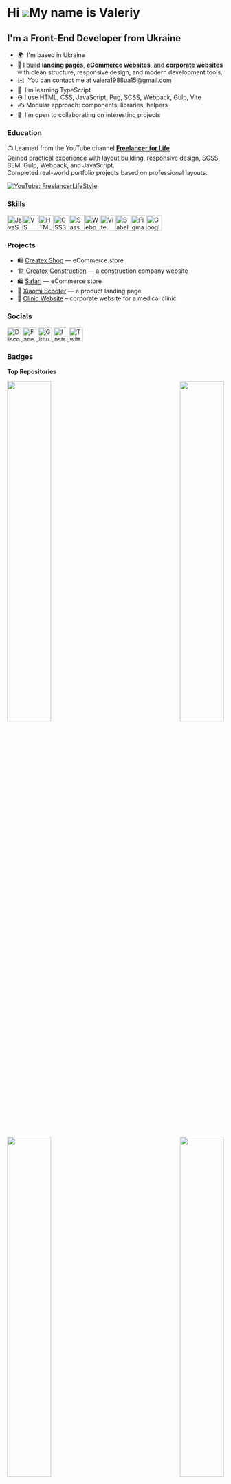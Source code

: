 Hi ![](https://user-images.githubusercontent.com/18350557/176309783-0785949b-9127-417c-8b55-ab5a4333674e.gif)My name is Valeriy
===============================================================================================================================

I'm a Front-End Developer from Ukraine
-------------

* 🌍  I'm based in Ukraine
* 🔭  I build **landing pages**, **eCommerce websites**, and **corporate websites** with clean structure, responsive design, and modern development tools.
* ✉️  You can contact me at [valera1988ua15@gmail.com](mailto:valera1988ua15@gmail.com)
* 🧠  I'm learning TypeScript
* ⚙️  I use HTML, CSS, JavaScript, Pug, SCSS, Webpack, Gulp, Vite
* ✍️  Modular approach: components, libraries, helpers
* 🤝  I'm open to collaborating on interesting projects

### Education
 📺 Learned from the YouTube channel [**Freelancer for Life**](https://www.youtube.com/@FreelancerLifeStyle)  
  Gained practical experience with layout building, responsive design, SCSS, BEM, Gulp, Webpack, and JavaScript.  
  Completed real-world portfolio projects based on professional layouts.

[![YouTube: FreelancerLifeStyle](https://img.shields.io/badge/YouTube-Freelancer_for_Life-red?logo=youtube)](https://www.youtube.com/@FreelancerLifeStyle)

### Skills


<p align="left">
<a href="https://developer.mozilla.org/en-US/docs/Web/JavaScript" target="_blank" rel="noreferrer"><img src="https://raw.githubusercontent.com/danielcranney/readme-generator/main/public/icons/skills/javascript-colored.svg" alt="JavaScript" title="JavaScript" width="36" height="36" /></a><a href="https://code.visualstudio.com/" target="_blank" rel="noreferrer"><img src="https://raw.githubusercontent.com/danielcranney/readme-generator/main/public/icons/skills/visualstudiocode-colored.svg" alt="VS Code" title="VS Code" width="36" height="36" /></a><a href="https://developer.mozilla.org/en-US/docs/Glossary/HTML5" target="_blank" rel="noreferrer"><img src="https://raw.githubusercontent.com/danielcranney/readme-generator/main/public/icons/skills/html5-colored.svg" alt="HTML5" title="HTML5" width="36" height="36" /></a><a href="https://www.w3.org/TR/CSS/#css" target="_blank" rel="noreferrer"><img src="https://raw.githubusercontent.com/danielcranney/readme-generator/main/public/icons/skills/css3-colored.svg" alt="CSS3" title="CSS3" width="36" height="36" /></a><a href="https://sass-lang.com/" target="_blank" rel="noreferrer"><img src="https://raw.githubusercontent.com/danielcranney/readme-generator/main/public/icons/skills/sass-colored.svg" alt="Sass" title="Sass" width="36" height="36" /></a><a href="https://webpack.js.org/" target="_blank" rel="noreferrer"><img src="https://raw.githubusercontent.com/danielcranney/readme-generator/main/public/icons/skills/webpack-colored.svg" alt="Webpack" title="Webpack" width="36" height="36" /></a><a href="https://vitejs.dev/" target="_blank" rel="noreferrer"><img src="https://raw.githubusercontent.com/danielcranney/readme-generator/main/public/icons/skills/vite-colored.svg" alt="Vite" title="Vite" width="36" height="36" /></a><a href="https://babeljs.io/" target="_blank" rel="noreferrer"><img src="https://raw.githubusercontent.com/danielcranney/readme-generator/main/public/icons/skills/babel-colored-dark.svg" alt="Babel" title="Babel" width="36" height="36" /></a><a href="https://www.figma.com/" target="_blank" rel="noreferrer"><img src="https://raw.githubusercontent.com/danielcranney/readme-generator/main/public/icons/skills/figma-colored.svg" alt="Figma" title="Figma" width="36" height="36" /></a><a href="https://cloud.google.com/" target="_blank" rel="noreferrer"><img src="https://raw.githubusercontent.com/danielcranney/readme-generator/main/public/icons/skills/googlecloud-colored.svg" width="36" height="36" alt="Google Cloud" title="Google Cloud"/></a>
</p>

###  Projects

- 🛍 [Createx Shop](https://valeriydeus.github.io/Createx-shop) — eCommerce store
- 🏗 [Createx Construction](https://valeriydeus.github.io/Createx-construction) — a construction company website
- 🛍 [Safari](https://valeriydeus.github.io/Safari) — eCommerce store
- 🛴 [Xiaomi Scooter](https://valeriydeus.github.io/Xiaomi-scooter/home.html) — a product landing page
- 🏥 [Clinic Website](https://valeriydeus.github.io/Clinic) – сorporate website for a medical clinic

### Socials

<p align="left"> <a href="https://discord.com/users/valeriy_deus" target="_blank" rel="noreferrer"> <picture> <source media="(prefers-color-scheme: dark)" srcset="https://raw.githubusercontent.com/danielcranney/readme-generator/main/public/icons/socials/discord-dark.svg" /> <source media="(prefers-color-scheme: light)" srcset="https://raw.githubusercontent.com/danielcranney/readme-generator/main/public/icons/socials/discord.svg" /> <img src="https://raw.githubusercontent.com/danielcranney/readme-generator/main/public/icons/socials/discord.svg" width="32" height="32" alt="Discord" title="Discord" /> </picture> </a> <a href="https://www.facebook.com/valeriy.deus15" target="_blank" rel="noreferrer"> <picture> <source media="(prefers-color-scheme: dark)" srcset="https://raw.githubusercontent.com/danielcranney/readme-generator/main/public/icons/socials/facebook-dark.svg" /> <source media="(prefers-color-scheme: light)" srcset="https://raw.githubusercontent.com/danielcranney/readme-generator/main/public/icons/socials/facebook.svg" /> <img src="https://raw.githubusercontent.com/danielcranney/readme-generator/main/public/icons/socials/facebook.svg" width="32" height="32" alt="Facebook" title="Facebook" /> </picture> </a> <a href="https://www.github.com/valeriyDeus" target="_blank" rel="noreferrer"> <picture> <source media="(prefers-color-scheme: dark)" srcset="https://raw.githubusercontent.com/danielcranney/readme-generator/main/public/icons/socials/github-dark.svg" /> <source media="(prefers-color-scheme: light)" srcset="https://raw.githubusercontent.com/danielcranney/readme-generator/main/public/icons/socials/github.svg" /> <img src="https://raw.githubusercontent.com/danielcranney/readme-generator/main/public/icons/socials/github.svg" width="32" height="32" alt="Github" title="Github" /> </picture> </a> <a href="http://www.instagram.com/valeriy_deus" target="_blank" rel="noreferrer"> <picture> <source media="(prefers-color-scheme: dark)" srcset="https://raw.githubusercontent.com/danielcranney/readme-generator/main/public/icons/socials/instagram-dark.svg" /> <source media="(prefers-color-scheme: light)" srcset="https://raw.githubusercontent.com/danielcranney/readme-generator/main/public/icons/socials/instagram.svg" /> <img src="https://raw.githubusercontent.com/danielcranney/readme-generator/main/public/icons/socials/instagram.svg" width="32" height="32" alt="Instragram" title="Instragram" /> </picture> </a> <a href="https://www.x.com/TovkachValeriy" target="_blank" rel="noreferrer"> <picture> <source media="(prefers-color-scheme: dark)" srcset="https://raw.githubusercontent.com/danielcranney/readme-generator/main/public/icons/socials/twitter-dark.svg" /> <source media="(prefers-color-scheme: light)" srcset="https://raw.githubusercontent.com/danielcranney/readme-generator/main/public/icons/socials/twitter.svg" /> <img src="https://raw.githubusercontent.com/danielcranney/readme-generator/main/public/icons/socials/twitter.svg" width="32" height="32" alt="Twitter" title="Twitter" /> </picture> </a></p>

### Badges

<b>Top Repositories</b>

<div width="100%" align="center"><a href="https://github.com/valeriyDeus/Createx-shop" align="left"><img align="left" width="45%" src="https://github-readme-stats.vercel.app/api/pin/?username=valeriyDeus&repo=Createx-shop&title_color=ffffff&text_color=ffffff&icon_color=ffffff&bg_color=1e3a8a&hide_border=true&locale=en" /></a><a href="https://github.com/valeriyDeus/Createx-construction" align="right"><img align="right" width="45%" src="https://github-readme-stats.vercel.app/api/pin/?username=valeriyDeus&repo=Createx-construction&title_color=ffffff&text_color=ffffff&icon_color=ffffff&bg_color=1e3a8a&hide_border=true&locale=en" /></a></div><br /><br /><br /><br /><br /><br /><br />



<div width="100%" align="center"><a href="https://github.com/valeriyDeus/Safari" align="left"><img align="left" width="45%" src="https://github-readme-stats.vercel.app/api/pin/?username=valeriyDeus&repo=Safari&title_color=ffffff&text_color=ffffff&icon_color=ffffff&bg_color=1e3a8a&hide_border=true&locale=en" /></a><a href="https://github.com/valeriyDeus/Xiaomi-scooter" align="right"><img align="right" width="45%" src="https://github-readme-stats.vercel.app/api/pin/?username=valeriyDeus&repo=Xiaomi-scooter&title_color=ffffff&text_color=ffffff&icon_color=ffffff&bg_color=1e3a8a&hide_border=true&locale=en" /></a></div>
